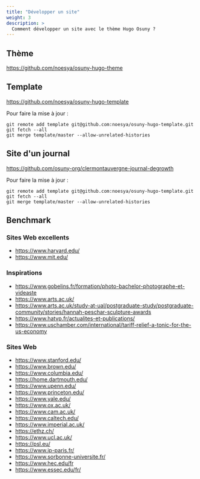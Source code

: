 ```yaml
---
title: "Développer un site"
weight: 3
description: >
  Comment développer un site avec le thème Hugo Osuny ?
---
```


## Thème

https://github.com/noesya/osuny-hugo-theme

## Template

https://github.com/noesya/osuny-hugo-template

Pour faire la mise à jour :

```
git remote add template git@github.com:noesya/osuny-hugo-template.git
git fetch --all
git merge template/master --allow-unrelated-histories
```

## Site d'un journal

https://github.com/osuny-org/clermontauvergne-journal-degrowth

Pour faire la mise à jour :

```
git remote add template git@github.com:noesya/osuny-hugo-template.git
git fetch --all
git merge template/master --allow-unrelated-histories
```

## Benchmark

### Sites Web excellents

- https://www.harvard.edu/
- https://www.mit.edu/

### Inspirations

- https://www.gobelins.fr/formation/photo-bachelor-photographe-et-videaste
- https://www.arts.ac.uk/
- https://www.arts.ac.uk/study-at-ual/postgraduate-study/postgraduate-community/stories/hannah-peschar-sculpture-awards
- https://www.hatvp.fr/actualites-et-publications/
- https://www.uschamber.com/international/tariff-relief-a-tonic-for-the-us-economy

### Sites Web

- https://www.stanford.edu/
- https://www.brown.edu/
- https://www.columbia.edu/
- https://home.dartmouth.edu/
- https://www.upenn.edu/
- https://www.princeton.edu/
- https://www.yale.edu/
- https://www.ox.ac.uk/
- https://www.cam.ac.uk/
- https://www.caltech.edu/
- https://www.imperial.ac.uk/
- https://ethz.ch/
- https://www.ucl.ac.uk/
- https://psl.eu/
- https://www.ip-paris.fr/
- https://www.sorbonne-universite.fr/
- https://www.hec.edu/fr
- https://www.essec.edu/fr/
